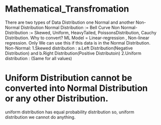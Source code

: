 # Mathematical_Transfromation
There are two types of Data Distribution one Normal and another Non-Normal Distribution 
Normal Distribution := Bell Curve
Non Normal-Distribution := Skewed, Uniform, HeavyTailed, PoissonsDistribution, Cauchy Distribution.
Why to convert?
ML Model = Linear-regression , Non-linear regression. Only We can use this if this data is in the Normal Distribution.
Non-Normal:
1.Skewed distribution : a.Left Distribution(Negative Distribution) and b.Right Distribution(Positive Distributoin)
2.Uniform distribution : (Same for all values)
# Uniform Distribution cannot be converted into Normal Distribution or any other Distribution.
uniform distribution has equal probability distribution so, uniform distribution we cannot do anything.


